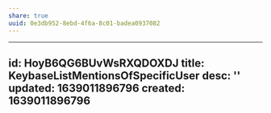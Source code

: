 ```yaml
---
share: true
uuid: 0e3db952-8ebd-4f6a-8c01-badea0937082
---
```

---
id: HoyB6QG6BUvWsRXQDOXDJ
title: KeybaseListMentionsOfSpecificUser
desc: ''
updated: 1639011896796
created: 1639011896796
---

